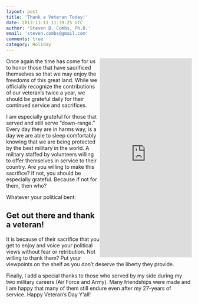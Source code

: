 ```yaml
---
layout: post
title: 'Thank a Veteran Today!'
date: 2013-11-11 11:39:25 UTC
author: 'Steven B. Combs, Ph.D.'
email: 'steven.combs@gmail.com'
comments: true
category: Holiday
---
```


<iframe align="right" frameborder="0" height="540px" src="https://www.thunderclap.it/projects/6258-veterans-day-2013/embed" width="250px"></iframe>Once again the time has come for us to honor those that have sacrificed themselves so that we may enjoy the freedoms of this great land. While we officially recognize the contributions of our veteran’s twice a year, we should be grateful daily for their continued service and sacrifices.

I am especially grateful for those that served and still serve “down-range.” Every day they are in harms way, is a day we are able to sleep comfortably knowing that we are being protected by the best military in the world. A military staffed by volunteers willing to offer themselves in service to their country. Are you willing to make this sacrifice? If not, you should be especially grateful. Because if not for them, then who?

Whatever your political bent:

## Get out there and thank a veteran!

It is because of their sacrifice that you get to enjoy and voice your political views without fear or retribution. Not willing to thank them? Put your viewpoints on the shelf as you don’t deserve the liberty they provide.

Finally, I add a special thanks to those who served by my side during my two military careers (Air Force and Army). Many friendships were made and I am happy that many of them still endure even after my 27-years of service. Happy Veteran’s Day Y‘all!
